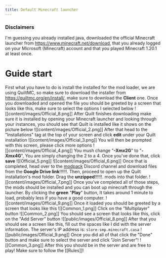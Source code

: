 ```yaml
---
title: Default Minecraft launcher
---
```

### Disclaimers
I'm guessing you already installed java, downloaded the official Minecraft launcher from https://www.minecraft.net/download, that you already logged on your Microsoft (Minecraft) account and that you played Minecraft 1.20.1 at least once.

# Guide start

First what you have to do is install the installed for the mod loader, we are using QuiltMC, so make sure to download the installer from https://quiltmc.org/en/install/, make sure to download the **Client** one.
Once you downloaded and opened the file you should be greeted by a screen that looks like this, make sure to select the options I selected below
![[content/images/Official_8.png]]
After Quilt finishes downloading make sure it is installed by opening your Minecraft launcher and looking through your instances, you should see that Quilt is installed like it shows on the picture below
![[content/images/Official_2.png]]
After that head to the "Installations" tag at the top of your screen and click **edit** under your Quilt installation
![[content/images/Official_3.png]]
You will then be prompted with this screen, please click more options
![[content/images/Official_4.png]]
You mush change "**-Xmx2G**" to "**-Xmx4G**", You are simply changing the 2 to a 4. Once you've done that, click **save**
![[Official_5.png]]
![[content/images/Official_6.png]]
Once that is completed, head over to ⁠the [modpack](https://discord.com/channels/1221495511354179664/1221499038180970567) Discord channel and download files from the **Google Drive link**!!!!!!. Then, proceed to open up the Quilt installation's mod folder. Drag the **unzipped**!!!!!!. mods into that folder.
![[content/images/Official_7.png]]
Once you've completed all of those steps, the mods should be installed and you can boot up minecraft through the launcher. By clicking the **green** "**Play**" button, It takes around 1 minute to load, probably less if you have a good computer.
![[content/images/Official_9.png]]
Once it loaded you should be greeted by a screen that looks like this
![[Common_1.png]]
Click on the "Multiplayer" button
![[Common_2.png]]
You should see a screen that looks like this, click on the "Add Server" button
![[public/images/Official_8.png]]
After that you should see a screen like this, fill out the spaces like I did with the server information.
The server's IP address is:
```slore-smp.minecraft.casa```
![[public/images/Official_9.png]]
Once you did all of that click the "Done" button and make sure to select the server and click "Join Server"!
![[Common_3.png]]
After this you should be in the server and are free to play! Make sure to follow the [[Rules]]!

